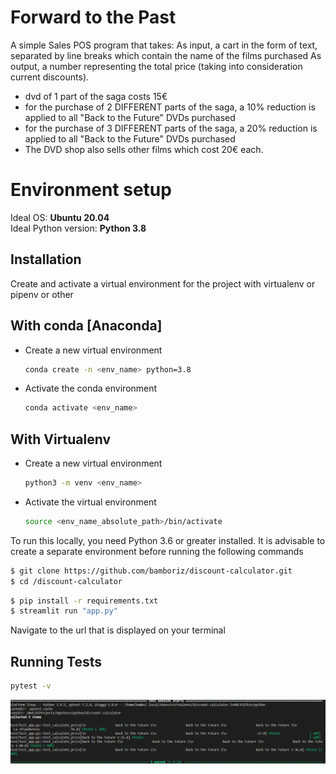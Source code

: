 # Forward to the Past
A simple Sales POS program that takes:
As input, a cart in the form of text, separated by line breaks which contain the name of the films purchased
As output, a number representing the total price (taking into consideration current discounts).

- dvd of 1 part of the saga costs 15€
- for the purchase of 2 DIFFERENT parts of the saga, a 10% reduction is applied to all "Back to the Future" DVDs purchased
- for the purchase of 3 DIFFERENT parts of the saga, a 20% reduction is applied to all "Back to the Future" DVDs purchased
- The DVD shop also sells other films which cost 20€ each.

# Environment setup

Ideal OS: **Ubuntu 20.04**   
Ideal Python version: **Python 3.8**


## Installation

Create and activate a virtual environment for the project with virtualenv or pipenv or other

## With conda [Anaconda]
- Create a new virtual environment  
    ```sh $
    conda create -n <env_name> python=3.8
    ```
- Activate the conda environment  
    ```sh $
    conda activate <env_name>
    ```


## With Virtualenv
- Create a new virtual environment  
    ```sh $
    python3 -m venv <env_name>
    ```
- Activate the virtual environment  
    ```sh $
    source <env_name_absolute_path>/bin/activate
    ```


To run this locally, you need Python 3.6 or greater installed. It is advisable to create a separate environment before running the following commands
```sh
$ git clone https://github.com/bamboriz/discount-calculator.git
$ cd /discount-calculator
```
```sh
$ pip install -r requirements.txt
$ streamlit run "app.py"
```

Navigate to the url that is displayed on your terminal

## Running Tests
```sh
pytest -v
```
<img src="/assets/tests.PNG">
